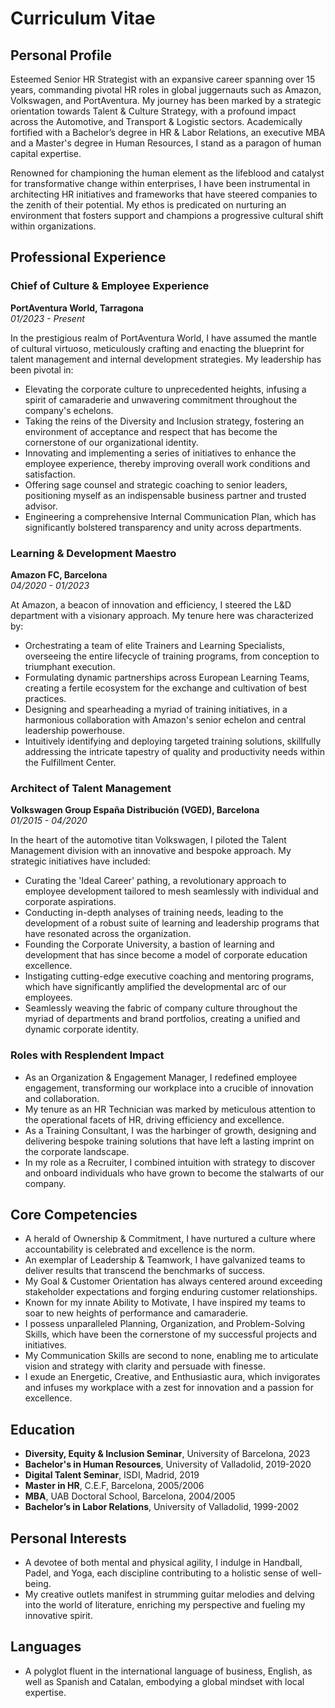 # Curriculum Vitae

## Personal Profile

Esteemed Senior HR Strategist with an expansive career spanning over 15 years, commanding pivotal HR roles in global juggernauts such as Amazon, Volkswagen, and PortAventura. My journey has been marked by a strategic orientation towards Talent & Culture Strategy, with a profound impact across the Automotive, and Transport & Logistic sectors. Academically fortified with a Bachelor’s degree in HR & Labor Relations, an executive MBA and a Master's degree in Human Resources, I stand as a paragon of human capital expertise.

Renowned for championing the human element as the lifeblood and catalyst for transformative change within enterprises, I have been instrumental in architecting HR initiatives and frameworks that have steered companies to the zenith of their potential. My ethos is predicated on nurturing an environment that fosters support and champions a progressive cultural shift within organizations.

## Professional Experience

### Chief of Culture & Employee Experience
**PortAventura World, Tarragona**  
*01/2023 - Present*

In the prestigious realm of PortAventura World, I have assumed the mantle of cultural virtuoso, meticulously crafting and enacting the blueprint for talent management and internal development strategies. My leadership has been pivotal in:

- Elevating the corporate culture to unprecedented heights, infusing a spirit of camaraderie and unwavering commitment throughout the company's echelons.
- Taking the reins of the Diversity and Inclusion strategy, fostering an environment of acceptance and respect that has become the cornerstone of our organizational identity.
- Innovating and implementing a series of initiatives to enhance the employee experience, thereby improving overall work conditions and satisfaction.
- Offering sage counsel and strategic coaching to senior leaders, positioning myself as an indispensable business partner and trusted advisor.
- Engineering a comprehensive Internal Communication Plan, which has significantly bolstered transparency and unity across departments.

### Learning & Development Maestro
**Amazon FC, Barcelona**  
*04/2020 - 01/2023*

At Amazon, a beacon of innovation and efficiency, I steered the L&D department with a visionary approach. My tenure here was characterized by:

- Orchestrating a team of elite Trainers and Learning Specialists, overseeing the entire lifecycle of training programs, from conception to triumphant execution.
- Formulating dynamic partnerships across European Learning Teams, creating a fertile ecosystem for the exchange and cultivation of best practices.
- Designing and spearheading a myriad of training initiatives, in a harmonious collaboration with Amazon's senior echelon and central leadership powerhouse.
- Intuitively identifying and deploying targeted training solutions, skillfully addressing the intricate tapestry of quality and productivity needs within the Fulfillment Center.

### Architect of Talent Management
**Volkswagen Group España Distribución (VGED), Barcelona**  
*01/2015 - 04/2020*

In the heart of the automotive titan Volkswagen, I piloted the Talent Management division with an innovative and bespoke approach. My strategic initiatives have included:

- Curating the 'Ideal Career' pathing, a revolutionary approach to employee development tailored to mesh seamlessly with individual and corporate aspirations.
- Conducting in-depth analyses of training needs, leading to the development of a robust suite of learning and leadership programs that have resonated across the organization.
- Founding the Corporate University, a bastion of learning and development that has since become a model of corporate education excellence.
- Instigating cutting-edge executive coaching and mentoring programs, which have significantly amplified the developmental arc of our employees.
- Seamlessly weaving the fabric of company culture throughout the myriad of departments and brand portfolios, creating a unified and dynamic corporate identity.

### Roles with Resplendent Impact

- As an Organization & Engagement Manager, I redefined employee engagement, transforming our workplace into a crucible of innovation and collaboration.
- My tenure as an HR Technician was marked by meticulous attention to the operational facets of HR, driving efficiency and excellence.
- As a Training Consultant, I was the harbinger of growth, designing and delivering bespoke training solutions that have left a lasting imprint on the corporate landscape.
- In my role as a Recruiter, I combined intuition with strategy to discover and onboard individuals who have grown to become the stalwarts of our company.

## Core Competencies

- A herald of Ownership & Commitment, I have nurtured a culture where accountability is celebrated and excellence is the norm.
- An exemplar of Leadership & Teamwork, I have galvanized teams to deliver results that transcend the benchmarks of success.
- My Goal & Customer Orientation has always centered around exceeding stakeholder expectations and forging enduring customer relationships.
- Known for my innate Ability to Motivate, I have inspired my teams to soar to new heights of performance and camaraderie.
- I possess unparalleled Planning, Organization, and Problem-Solving Skills, which have been the cornerstone of my successful projects and initiatives.
- My Communication Skills are second to none, enabling me to articulate vision and strategy with clarity and persuade with finesse.
- I exude an Energetic, Creative, and Enthusiastic aura, which invigorates and infuses my workplace with a zest for innovation and a passion for excellence.

## Education

- **Diversity, Equity & Inclusion Seminar**, University of Barcelona, 2023
- **Bachelor's in Human Resources**, University of Valladolid, 2019-2020
- **Digital Talent Seminar**, ISDI, Madrid, 2019
- **Master in HR**, C.E.F, Barcelona, 2005/2006
- **MBA**, UAB Doctoral School, Barcelona, 2004/2005
- **Bachelor’s in Labor Relations**, University of Valladolid, 1999-2002

## Personal Interests

- A devotee of both mental and physical agility, I indulge in Handball, Padel, and Yoga, each discipline contributing to a holistic sense of well-being.
- My creative outlets manifest in strumming guitar melodies and delving into the world of literature, enriching my perspective and fueling my innovative spirit.

## Languages

- A polyglot fluent in the international language of business, English, as well as Spanish and Catalan, embodying a global mindset with local expertise.

